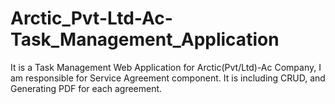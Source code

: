 # Arctic_Pvt-Ltd-Ac-Task_Management_Application
It is a Task Management Web Application for Arctic(Pvt/Ltd)-Ac Company, I am responsible for Service Agreement component. It is including CRUD, and Generating PDF for each agreement.
